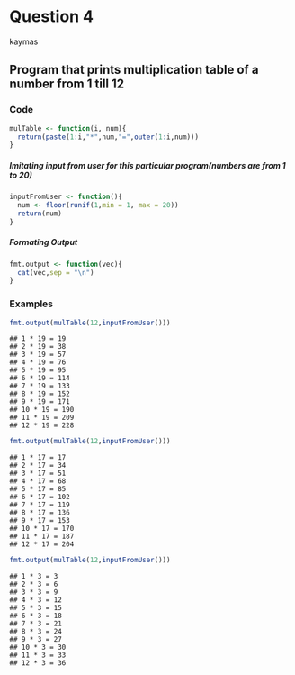 Question 4
================
kaymas

Program that prints multiplication table of a number from 1 till 12
-------------------------------------------------------------------

### Code

``` r
mulTable <- function(i, num){
  return(paste(1:i,"*",num,"=",outer(1:i,num)))
}
```

##### Imitating input from user for this particular program(numbers are from 1 to 20)

``` r
inputFromUser <- function(){
  num <- floor(runif(1,min = 1, max = 20))
  return(num) 
}
```

##### Formating Output

``` r
fmt.output <- function(vec){
  cat(vec,sep = "\n")
}
```

### Examples

``` r
fmt.output(mulTable(12,inputFromUser()))
```

    ## 1 * 19 = 19
    ## 2 * 19 = 38
    ## 3 * 19 = 57
    ## 4 * 19 = 76
    ## 5 * 19 = 95
    ## 6 * 19 = 114
    ## 7 * 19 = 133
    ## 8 * 19 = 152
    ## 9 * 19 = 171
    ## 10 * 19 = 190
    ## 11 * 19 = 209
    ## 12 * 19 = 228

``` r
fmt.output(mulTable(12,inputFromUser()))
```

    ## 1 * 17 = 17
    ## 2 * 17 = 34
    ## 3 * 17 = 51
    ## 4 * 17 = 68
    ## 5 * 17 = 85
    ## 6 * 17 = 102
    ## 7 * 17 = 119
    ## 8 * 17 = 136
    ## 9 * 17 = 153
    ## 10 * 17 = 170
    ## 11 * 17 = 187
    ## 12 * 17 = 204

``` r
fmt.output(mulTable(12,inputFromUser()))
```

    ## 1 * 3 = 3
    ## 2 * 3 = 6
    ## 3 * 3 = 9
    ## 4 * 3 = 12
    ## 5 * 3 = 15
    ## 6 * 3 = 18
    ## 7 * 3 = 21
    ## 8 * 3 = 24
    ## 9 * 3 = 27
    ## 10 * 3 = 30
    ## 11 * 3 = 33
    ## 12 * 3 = 36
